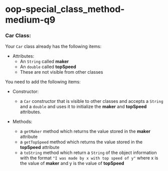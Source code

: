 # oop-special_class_method-medium-q9

### Car Class:

Your `Car` class already has the following items:

- Attributes:
    - An `String` called **maker**
    - An `double` called **topSpeed**
    - These are not visible from other classes

You need to add the following items:

- Constructor:
    - a `Car` constructor that is visible to other classes and accepts a `String` and a `double` and uses it to initialize the
      **maker** and **topSpeed** attributes.

- Methods:
    - a `getMaker` method which returns the value stored in the **maker** attribute
    - a `getTopSpeed` method which returns the value stored in the **topSpeed** attribute
    - a `toString` method which return a `String` of the object information with the format
      `"I was made by x with top speed of y"` where x is the value of **maker** and y is the value of **topSpeed**